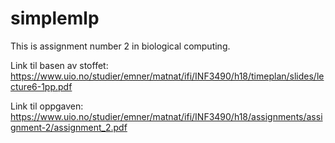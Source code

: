 # simplemlp
This is assignment number 2 in biological computing.

Link til basen av stoffet:
https://www.uio.no/studier/emner/matnat/ifi/INF3490/h18/timeplan/slides/lecture6-1pp.pdf

Link til oppgaven:
https://www.uio.no/studier/emner/matnat/ifi/INF3490/h18/assignments/assignment-2/assignment_2.pdf
